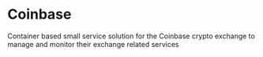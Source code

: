 # Coinbase
Container based small service solution for the Coinbase crypto exchange to manage and monitor their exchange related services
